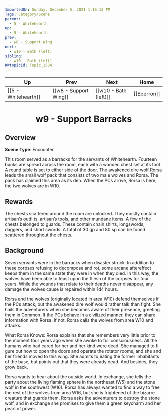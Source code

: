 ```yaml
---
ImportedOn: Sunday, December 5, 2021 1:10:13 PM
Tags: Category/Scene
parent:
  - 5 - Whitehearth
up:
  - 5 - Whitehearth
prev:
  - w8 - Support Wing
next:
  - w10 - Bath (left)
sibling:
  - w10 - Bath (left)
RWtopicId: Topic_1584
---
```


| Up | Prev | Next | Home |
|----|------|------|------|
| [[5 - Whitehearth]] | [[w8 - Support Wing]] | [[w10 - Bath (left)]] | [[Eberron]] |

# <center>w9 - Support Barracks</center>

## Overview

**Scene Type**: Encounter

This room served as a barracks for the servants of Whitehearth. Fourteen bunks are spread across the room, each with a wooden chest set at its foot. A round table is set to either side of the door. The awakened dire wolf Rorsa leads the small wolf pack that consists of two male wolves and Rorsa. The pack has claimed this area as its den. When the PCs arrive, Rorsa is here; the two wolves are in W10.

## Rewards

The chests scattered around the room are unlocked. They mostly contain artisan’s outfi ts, artisan’s tools, and other mundane items. A few of the chests belonged to guards. These contain chain shirts, longswords, daggers, and short swords. A total of 30 gp and 80 sp can be found scattered throughout the chests.

## Background

Seven servants were in the barracks when disaster struck. In addition to these corpses refusing to decompose and rot, some arcane aftereffect keeps them in the same state they were in when they died. In this way, the wolves have been able to feast upon the fl esh of the corpses for four years. While the wounds that relate to their deaths never disappear, any damage the wolves cause is repaired within 1d4 hours.

Rorsa and the wolves (originally located in area W10) defend themselves if the PCs attack, but the awakened dire wolf would rather talk than fight. She hails the adventurers when she becomes aware of their presence, greeting them in Common. If the PCs behave in a civilized manner, they can share information with Rorsa. If not, Rorsa calls the wolves from area W10 and attacks.

What Rorsa Knows: Rorsa explains that she remembers very little prior to the moment four years ago when she awoke to full consciousness. All the humans who had cared for her and her kind were dead. She managed to fi gure out how to open the doors and operate the rotator rooms, and she and her friends moved to this wing. She admits to eating the former inhabitants of the base, but points out that they were already dead. And besides, they grow back.

Rorsa wants to hear about the outside world. In exchange, she tells the party about the living flaming sphere in the northeast (W5) and the stone wolf in the southwest (W16). Rorsa has always wanted to find a way to free the rest of the wolves from area W16, but she is frightened of the bizarre creature that guards them. Rorsa asks the adventurers to destroy the stone wolf, and in exchange she promises to give them a green keycharm and her pearl of power.
